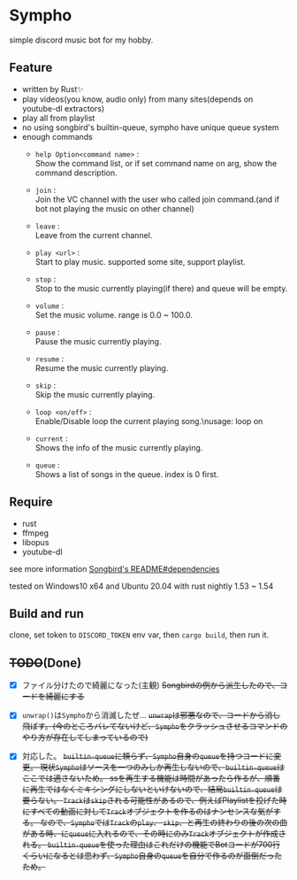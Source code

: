 Sympho
===

simple discord music bot for my hobby.</br>

## Feature

- written by Rust✨
- play videos(you know, audio only) from many sites(depends on youtube-dl extractors)
- play all from playlist
- no using songbird's builtin-queue, sympho have unique queue system
- enough commands
    - `help Option<command name>` :</br>Show the command list, or if set command name on arg, show the command description.

    - `join` :</br>Join the VC channel with the user who called join command.(and if bot not playing the music on other channel)

    - `leave` :</br>Leave from the current channel.

    - `play <url>` :</br>Start to play music. supported some site, support playlist.

    - `stop` :</br>Stop to the music currently playing(if there) and queue will be empty.

    - `volume` :</br>Set the music volume. range is 0.0 ~ 100.0.

    - `pause` :</br>Pause the music currently playing.

    - `resume` :</br>Resume the music currently playing.

    - `skip` :</br>Skip the music currently playing.

    - `loop <on/off>` :</br>Enable/Disable loop the current playing song.\nusage: <PREFIX>loop on

    - `current` :</br>Shows the info of the music currently playing.

    - `queue` :</br>Shows a list of songs in the queue. index is 0 first.

## Require

- rust
- ffmpeg
- libopus
- youtube-dl

see more information [Songbird's README#dependencies](https://github.com/serenity-rs/songbird#dependencies)

tested on Windows10 x64 and Ubuntu 20.04 with rust nightly 1.53 ~ 1.54

## Build and run

clone, set token to `DISCORD_TOKEN` env var, then `cargo build`, then run it.

## ~~TODO~~(Done)

- [x] ファイル分けたので綺麗になった(主観) ~~Songbirdの例から派生したので、コードを綺麗にする~~

- [x] `unwrap()`は`Sympho`から消滅したぜ... ~~`unwrap`は邪悪なので、コードから消し飛ばす。(今のところバレてないけど、`Sympho`をクラッシュさせるコマンドのやり方が存在してしまっているので)~~

- [x] 対応した。 ~~`builtin-queue`に頼らず、`Sympho`自身の`queue`を持つコードに変更。
現状`Sympho`はソースを一つのみしか再生しないので、`builtin-queue`はここでは適さないため。
ssを再生する機能は時間があったら作るが、順番に再生ではなくミキシングにしないといけないので、結局`builtin-queue`は要らない。
`Track`は`skip`される可能性があるので、例えばPlaylistを投げた時にすべての動画に対して`Track`オブジェクトを作るのはナンセンスな気がする。
なので、`Sympho`では`Track`の`play`、 `skip`、と再生の終わりの後の次の曲がある時、に`queue`に入れるので、その時にのみ`Track`オブジェクトが作成される。
`builtin-queue`を使った理由はこれだけの機能でBotコードが700行くらいになるとは思わず、`Sympho`自身の`queue`を自分で作るのが面倒だったため。~~
